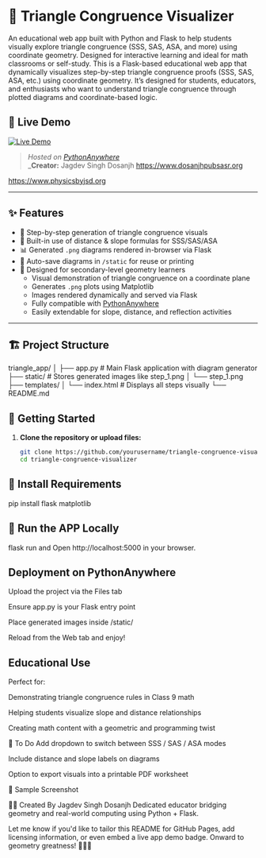 # 🔺 Triangle Congruence Visualizer

An educational web app built with Python and Flask to help students visually explore triangle congruence (SSS, SAS, ASA, and more) using coordinate geometry. Designed for interactive learning and ideal for math classrooms or self-study.
This is a Flask-based educational web app that dynamically visualizes step-by-step triangle congruence proofs (SSS, SAS, ASA, etc.) using coordinate geometry. It’s designed for students, educators, and enthusiasts who want to understand triangle congruence through plotted diagrams and coordinate-based logic.

## 🚀 Live Demo

[![Live Demo](https://img.shields.io/badge/Live_App-Click_Here-green)](https://jagdevsinghdosanjh.pythonanywhere.com)

> _Hosted on [PythonAnywhere](https://www.pythonanywhere.com)_  
> _**Creator:** Jagdev Singh Dosanjh
https://www.dosanjhpubsasr.org

https://www.physicsbyjsd.org

---
## ✨ Features

- 📐 Step-by-step generation of triangle congruence visuals
- 🧮 Built-in use of distance & slope formulas for SSS/SAS/ASA
- 📊 Generated `.png` diagrams rendered in-browser via Flask
- 📁 Auto-save diagrams in `/static` for reuse or printing
- 🧠 Designed for secondary-level geometry learners
    - Visual demonstration of triangle congruence on a coordinate plane
    - Generates `.png` plots using Matplotlib
    - Images rendered dynamically and served via Flask
    - Fully compatible with [PythonAnywhere](https://www.pythonanywhere.com)
    - Easily extendable for slope, distance, and reflection activities
---

## 🏗️ Project Structure

triangle_app/ │ ├── app.py # Main Flask application with diagram generator ├── static/ # Stores generated images like step_1.png │ └── step_1.png ├── templates/ │ └── index.html # Displays all steps visually └── README.md

## 🚀 Getting Started

1. **Clone the repository or upload files:**

   ```bash
   git clone https://github.com/yourusername/triangle-congruence-visualizer.git
   cd triangle-congruence-visualizer
## 🚀 Install Requirements
pip install flask matplotlib
## 🚀 Run the APP Locally
flask run 
and
Open
 http://localhost:5000 
 in your browser.

## Deployment on PythonAnywhere
Upload the project via the Files tab

Ensure app.py is your Flask entry point

Place generated images inside /static/

Reload from the Web tab and enjoy!

## Educational Use
Perfect for:

Demonstrating triangle congruence rules in Class 9 math

Helping students visualize slope and distance relationships

Creating math content with a geometric and programming twist

📌 To Do
Add dropdown to switch between SSS / SAS / ASA modes

Include distance and slope labels on diagrams

Option to export visuals into a printable PDF worksheet

📸 Sample Screenshot

👨‍🏫 Created By
Jagdev Singh Dosanjh Dedicated educator bridging geometry and real-world computing using Python + Flask.

Let me know if you'd like to tailor this README for GitHub Pages, add licensing information, or even embed a live app demo badge. Onward to geometry greatness! 🔷📐🌐  
